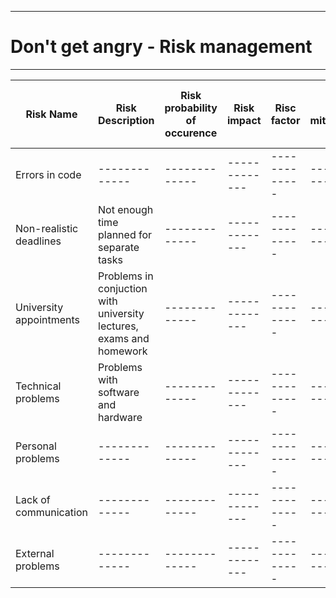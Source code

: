 -------------
# Don't get angry - Risk management #
-------------



| Risk Name | Risk Description | Risk probability of occurence | Risk impact | Risc factor | Risk mitigration | Person in charge of tracking |
| ------------- | ------------- |       -------------        | ------------- | -------------| ------------- | ------------- |
| Errors in code | ------------- |       -------------        | ------------- | -------------| ------------- | Dimitar |
| Non-realistic deadlines | Not enough time planned for separate tasks |       -------------        | ------------- | -------------| ------------- | Dimitar |
| University appointments | Problems in conjuction with university lectures, exams and homework |       -------------        | ------------- | -------------| ------------- | Dimitar |
| Technical problems | Problems with software and hardware |       -------------        | ------------- | -------------| ------------- | Dimitar |
| Personal problems | ------------- |       -------------        | ------------- | -------------| ------------- | Dimitar |
| Lack of communication | ------------- |       -------------        | ------------- | -------------| ------------- | Dimitar |
| External problems | ------------- |       -------------        | ------------- | -------------| ------------- | Dimitar |


